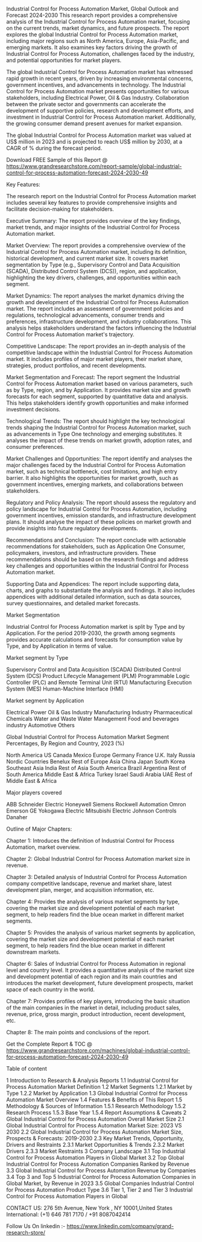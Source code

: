 Industrial Control for Process Automation Market, Global Outlook and Forecast 2024-2030
This research report provides a comprehensive analysis of the Industrial Control for Process Automation market, focusing on the current trends, market dynamics, and future prospects. The report explores the global Industrial Control for Process Automation market, including major regions such as North America, Europe, Asia-Pacific, and emerging markets. It also examines key factors driving the growth of Industrial Control for Process Automation, challenges faced by the industry, and potential opportunities for market players.

The global Industrial Control for Process Automation market has witnessed rapid growth in recent years, driven by increasing environmental concerns, government incentives, and advancements in technology. The Industrial Control for Process Automation market presents opportunities for various stakeholders, including Electrical Power, Oil & Gas Industry. Collaboration between the private sector and governments can accelerate the development of supportive policies, research and development efforts, and investment in Industrial Control for Process Automation market. Additionally, the growing consumer demand present avenues for market expansion.

The global Industrial Control for Process Automation market was valued at US$ million in 2023 and is projected to reach US$ million by 2030, at a CAGR of % during the forecast period.

Download FREE Sample of this Report @ https://www.grandresearchstore.com/report-sample/global-industrial-control-for-process-automation-forecast-2024-2030-49


Key Features:

The research report on the Industrial Control for Process Automation market includes several key features to provide comprehensive insights and facilitate decision-making for stakeholders.

Executive Summary: The report provides overview of the key findings, market trends, and major insights of the Industrial Control for Process Automation market.

Market Overview: The report provides a comprehensive overview of the Industrial Control for Process Automation market, including its definition, historical development, and current market size. It covers market segmentation by Type (e.g., Supervisory Control and Data Acquisition (SCADA), Distributed Control System (DCS)), region, and application, highlighting the key drivers, challenges, and opportunities within each segment.

Market Dynamics: The report analyses the market dynamics driving the growth and development of the Industrial Control for Process Automation market. The report includes an assessment of government policies and regulations, technological advancements, consumer trends and preferences, infrastructure development, and industry collaborations. This analysis helps stakeholders understand the factors influencing the Industrial Control for Process Automation market's trajectory.

Competitive Landscape: The report provides an in-depth analysis of the competitive landscape within the Industrial Control for Process Automation market. It includes profiles of major market players, their market share, strategies, product portfolios, and recent developments.

Market Segmentation and Forecast: The report segment the Industrial Control for Process Automation market based on various parameters, such as by Type, region, and by Application. It provides market size and growth forecasts for each segment, supported by quantitative data and analysis. This helps stakeholders identify growth opportunities and make informed investment decisions.

Technological Trends: The report should highlight the key technological trends shaping the Industrial Control for Process Automation market, such as advancements in Type One technology and emerging substitutes. It analyses the impact of these trends on market growth, adoption rates, and consumer preferences.

Market Challenges and Opportunities: The report identify and analyses the major challenges faced by the Industrial Control for Process Automation market, such as technical bottleneck, cost limitations, and high entry barrier. It also highlights the opportunities for market growth, such as government incentives, emerging markets, and collaborations between stakeholders.

Regulatory and Policy Analysis: The report should assess the regulatory and policy landscape for Industrial Control for Process Automation, including government incentives, emission standards, and infrastructure development plans. It should analyse the impact of these policies on market growth and provide insights into future regulatory developments.

Recommendations and Conclusion: The report conclude with actionable recommendations for stakeholders, such as Application One Consumer, policymakers, investors, and infrastructure providers. These recommendations should be based on the research findings and address key challenges and opportunities within the Industrial Control for Process Automation market.

Supporting Data and Appendices: The report include supporting data, charts, and graphs to substantiate the analysis and findings. It also includes appendices with additional detailed information, such as data sources, survey questionnaires, and detailed market forecasts.

Market Segmentation

Industrial Control for Process Automation market is split by Type and by Application. For the period 2019-2030, the growth among segments provides accurate calculations and forecasts for consumption value by Type, and by Application in terms of value.



Market segment by Type



Supervisory Control and Data Acquisition (SCADA)
Distributed Control System (DCS)
Product Lifecycle Management (PLM)
Programmable Logic Controller (PLC) and Remote Terminal Unit (RTU)
Manufacturing Execution System (MES)
Human-Machine Interface (HMI)


Market segment by Application



Electrical Power
Oil & Gas Industry
Manufacturing Industry
Pharmaceutical
Chemicals
Water and Waste Water Management
Food and beverages industry
Automotive
Others


Global Industrial Control for Process Automation Market Segment Percentages, By Region and Country, 2023 (%)



North America
US
Canada
Mexico
Europe
Germany
France
U.K.
Italy
Russia
Nordic Countries
Benelux
Rest of Europe
Asia
China
Japan
South Korea
Southeast Asia
India
Rest of Asia
South America
Brazil
Argentina
Rest of South America
Middle East & Africa
Turkey
Israel
Saudi Arabia
UAE
Rest of Middle East & Africa


Major players covered



ABB
Schneider Electric
Honeywell
Siemens
Rockwell Automation
Omron
Emerson
GE
Yokogawa Electric
Mitsubishi Electric
Johnson Controls
Danaher


Outline of Major Chapters:

Chapter 1: Introduces the definition of Industrial Control for Process Automation, market overview.

Chapter 2: Global Industrial Control for Process Automation market size in revenue.

Chapter 3: Detailed analysis of Industrial Control for Process Automation company competitive landscape, revenue and market share, latest development plan, merger, and acquisition information, etc.

Chapter 4: Provides the analysis of various market segments by type, covering the market size and development potential of each market segment, to help readers find the blue ocean market in different market segments.

Chapter 5: Provides the analysis of various market segments by application, covering the market size and development potential of each market segment, to help readers find the blue ocean market in different downstream markets.

Chapter 6: Sales of Industrial Control for Process Automation in regional level and country level. It provides a quantitative analysis of the market size and development potential of each region and its main countries and introduces the market development, future development prospects, market space of each country in the world.

Chapter 7: Provides profiles of key players, introducing the basic situation of the main companies in the market in detail, including product sales, revenue, price, gross margin, product introduction, recent development, etc.

Chapter 8: The main points and conclusions of the report.

Get the Complete Report & TOC @ https://www.grandresearchstore.com/machines/global-industrial-control-for-process-automation-forecast-2024-2030-49

Table of content

1 Introduction to Research & Analysis Reports
1.1 Industrial Control for Process Automation Market Definition
1.2 Market Segments
1.2.1 Market by Type
1.2.2 Market by Application
1.3 Global Industrial Control for Process Automation Market Overview
1.4 Features & Benefits of This Report
1.5 Methodology & Sources of Information
1.5.1 Research Methodology
1.5.2 Research Process
1.5.3 Base Year
1.5.4 Report Assumptions & Caveats
2 Global Industrial Control for Process Automation Overall Market Size
2.1 Global Industrial Control for Process Automation Market Size: 2023 VS 2030
2.2 Global Industrial Control for Process Automation Market Size, Prospects & Forecasts: 2019-2030
2.3 Key Market Trends, Opportunity, Drivers and Restraints
2.3.1 Market Opportunities & Trends
2.3.2 Market Drivers
2.3.3 Market Restraints
3 Company Landscape
3.1 Top Industrial Control for Process Automation Players in Global Market
3.2 Top Global Industrial Control for Process Automation Companies Ranked by Revenue
3.3 Global Industrial Control for Process Automation Revenue by Companies
3.4 Top 3 and Top 5 Industrial Control for Process Automation Companies in Global Market, by Revenue in 2023
3.5 Global Companies Industrial Control for Process Automation Product Type
3.6 Tier 1, Tier 2 and Tier 3 Industrial Control for Process Automation Players in Global

CONTACT US:
276 5th Avenue, New York , NY 10001,United States
International: (+1) 646 781 7170 / +91 8087042414

Follow Us On linkedin :- https://www.linkedin.com/company/grand-research-store/
